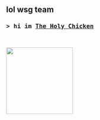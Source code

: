 ## lol wsg team

### <samp>&gt; hi im <a href="https://www.youtube.com/TheHolyChickenYT" target="_blank">The Holy Chicken</a></samp>
</br>

<p>
   <img height="180em" src="https://github-readme-stats.vercel.app/api/top-langs/?username=TheHolyChickn&exclude_repo=KNN-Image-Classification&show_icons=true&hide_border=true&layout=compact&langs_count=8"/>
</p>
